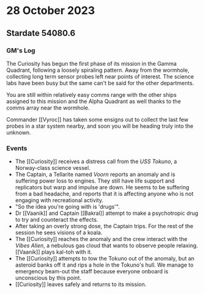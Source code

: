 # 28 October 2023
## Stardate 54080.6

### GM's Log

The Curiosity has begun the first phase of its mission in the Gamma Quadrant, following a loosely spiraling pattern. Away from the wormhole, collecting long term sensor probes left near points of interest. The science labs have been busy but the same can't be said for the other departments. 

You are still within relatively easy comms range with the other ships assigned to this mission and the Alpha Quadrant as well thanks to the comms array near the wormhole.

Commander [[Vyroc]] has taken some ensigns out to collect the last few probes in a star system nearby, and soon you will be heading truly into the unknown.

### Events

- The [[Curiosity]] receives a distress call from the *USS Tokuno*, a Norway-class science vessel.
- The Captain, a Tellarite named *Voorn* reports an anomaly and is suffering power loss to engines. They still have life support and replicators but warp and impulse are down. He seems to be suffering from a bad headache, and reports that it is affecting anyone who is not engaging with recreational activity.
- "So the idea you're going with is 'drugs'".
- Dr [[Vaanik]] and Captain [[Bakral]] attempt to make a psychotropic drug to try and counteract the effects.
- After taking an overly strong dose, the Captain trips. For the rest of the session he sees visions of a koala.
- The [[Curiosity]] reaches the anomaly and the crew interact with the *Vibes Alien*, a nebulous gas cloud that wants to observe people relaxing. [[Vaanik]] plays kal-toh with it.
- The [[Curiosity]] attempts to tow the Tokuno out of the anomaly, but an asteroid banks off it and rips a hole in the Tokuno's hull. We manage to emergency beam-out the staff because everyone onboard is unconscious by this point.
- [[Curiosity]] leaves safely and returns to its mission.